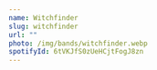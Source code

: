```yaml
---
name: Witchfinder
slug: witchfinder
url: ""
photo: /img/bands/witchfinder.webp
spotifyId: 6tVKJfS0zUeHCjtFogJ8zn
---
```


